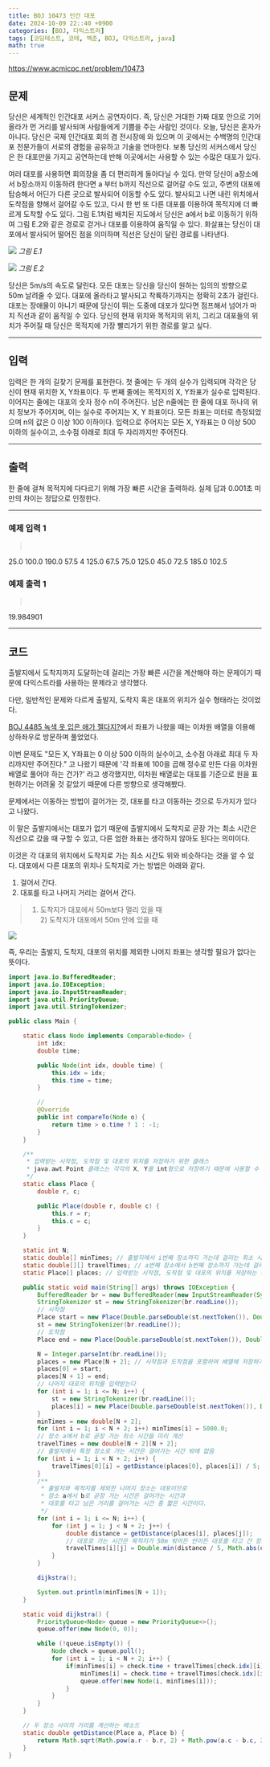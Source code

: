 ```yaml
---
title: BOJ 10473 인간 대포
date: 2024-10-09 22::40 +0900
categories: [BOJ, 다익스트라]
tags: [코딩테스트, 코테, 백준, BOJ, 다익스트라, java]
math: true
---
```


<https://www.acmicpc.net/problem/10473>

## 문제
당신은 세계적인 인간대포 서커스 공연자이다. 즉, 당신은 거대한 가짜 대포 안으로 기어올라가 먼 거리를 발사되며 사람들에게 기쁨을 주는 사람인 것이다. 오늘, 당신은 혼자가 아니다. 당신은 국제 인간대포 회의 겸 전시장에 와 있으며 이 곳에서는 수백명의 인간대포 전문가들이 서로의 경험을 공유하고 기술을 연마한다. 보통 당신의 서커스에서 당신은 한 대포만을 가지고 공연하는데 반해 이곳에서는 사용할 수 있는 수많은 대포가 있다.

여러 대포를 사용하면 회의장을 좀 더 편리하게 돌아다닐 수 있다. 만약 당신이 a장소에서 b장소까지 이동하려 한다면 a 부터 b까지 직선으로 걸어갈 수도 있고, 주변의 대포에 탑승해서 어딘가 다른 곳으로 발사되어 이동할 수도 있다. 발사되고 나면 내린 위치에서 도착점을 향해서 걸어갈 수도 있고, 다시 한 번 또 다른 대포를 이용하여 목적지에 더 빠르게 도착할 수도 있다. 그림 E.1처럼 배치된 지도에서 당신은 a에서 b로 이동하기 위하여 그림 E.2와 같은 경로로 걷거나 대포를 이용하여 움직일 수 있다. 화살표는 당신이 대포에서 발사되어 떨어진 점을 의미하며 직선은 당신이 달린 경로를 나타낸다.

![](/imgs/인간대포_1.png)
_그림 E.1_

![](/imgs/인간대포_1.png)
_그림 E.2_

당신은 5m/s의 속도로 달린다. 모든 대포는 당신을 당신이 원하는 임의의 방향으로 50m 날려줄 수 있다. 대포에 올라타고 발사되고 착륙하기까지는 정확히 2초가 걸린다. 대포는 장애물이 아니기 때문에 당신이 뛰는 도중에 대포가 있다면 점프해서 넘어가 마치 직선과 같이 움직일 수 있다. 당신의 현재 위치와 목적지의 위치, 그리고 대포들의 위치가 주어질 때 당신은 목적지에 가장 빨리가기 위한 경로를 알고 싶다.

---
## 입력
입력은 한 개의 길찾기 문제를 표현한다. 첫 줄에는 두 개의 실수가 입력되며 각각은 당신이 현재 위치한 X, Y좌표이다. 두 번째 줄에는 목적지의 X, Y좌표가 실수로 입력된다. 이어지는 줄에는 대포의 숫자 정수 n이 주어진다. 남은 n줄에는 한 줄에 대포 하나의 위치 정보가 주어지며, 이는 실수로 주어지는 X, Y 좌표이다. 모든 좌표는 미터로 측정되었으며 n의 값은 0 이상 100 이하이다. 입력으로 주어지는 모든 X, Y좌표는 0 이상 500 이하의 실수이고, 소수점 아래로 최대 두 자리까지만 주어진다.

---
## 출력
한 줄에 걸쳐 목적지에 다다르기 위해 가장 빠른 시간을 출력하라. 실제 답과 0.001초 미만의 차이는 정답으로 인정한다.

---
### 예제 입력 1
> <pre>
25.0 100.0
190.0 57.5
4
125.0 67.5
75.0 125.0
45.0 72.5
185.0 102.5
> </pre>

### 예제 출력 1
> <pre>
19.984901
> </pre>

---
## 코드

출발지에서 도착지까지 도달하는데 걸리는 가장 빠른 시간을 계산해야 하는 문제이기 때문에 다익스트라를 사용하는 문제라고 생각했다.

다만, 일반적인 문제와 다르게 출발지, 도착지 혹은 대포의 위치가 실수 형태라는 것이었다.

[BOJ 4485 녹색 옷 입은 애가 젤다지?](/posts/BOJ-4485)에서 좌표가 나왔을 때는 이차원 배열을 이용해 상하좌우로 방문하며 풀었었다.

이번 문제도 "모든 X, Y좌표는 0 이상 500 이하의 실수이고, 소수점 아래로 최대 두 자리까지만 주어진다." 고 나왔기 때문에 '각 좌표에 100을 곱해 정수로 만든 다음 이차원 배열로 풀어야 하는 건가?' 라고 생각했지만, 이차원 배열로는 대포를 기준으로 원을 표현하기는 어려울 것 같았기 때문에 다른 방향으로 생각해봤다.

문제에서는 이동하는 방법이 걸어가는 것, 대포를 타고 이동하는 것으로 두가지가 있다고 나왔다.

이 말은 출발지에서는 대포가 없기 때문에 출발지에서 도착지로 곧장 가는 최소 시간은 직선으로 갔을 때 구할 수 있고, 다른 엄한 좌표는 생각하지 않아도 된다는 의미이다.

이것은 각 대포의 위치에서 도착지로 가는 최소 시간도 위와 비슷하다는 것을 알 수 있다.
대포에서 다른 대포의 위치나 도착지로 가는 방법은 아래와 같다.
1. 걸어서 간다.
2. 대포를 타고 나머지 거리는 걸어서 간다.
>1) 도착지가 대포에서 50m보다 멀리 있을 때<br>2) 도착지가 대포에서 50m 안에 있을 때

![](/imgs/인간대포_3.png)

즉, 우리는 출발지, 도착지, 대포의 위치를 제외한 나머지 좌표는 생각할 필요가 없다는 뜻이다.

```java
import java.io.BufferedReader;
import java.io.IOException;
import java.io.InputStreamReader;
import java.util.PriorityQueue;
import java.util.StringTokenizer;

public class Main {

    static class Node implements Comparable<Node> {
        int idx;
        double time;

        public Node(int idx, double time) {
            this.idx = idx;
            this.time = time;
        }

        //
        @Override
        public int compareTo(Node o) {
            return time > o.time ? 1 : -1;
        }
    }

    /**
     * 입력받는 시작점, 도착점 및 대포의 위치를 저장하기 위한 클래스
     * java.awt.Point 클래스는 각각의 X, Y를 int형으로 저장하기 때문에 사용할 수 없다.
     */
    static class Place {
        double r, c;

        public Place(double r, double c) {
            this.r = r;
            this.c = c;
        }
    }

    static int N;
    static double[] minTimes; // 출발지에서 i번째 장소까지 가는데 걸리는 최소 시간을 저장하는 배열
    static double[][] travelTimes; // a번째 장소에서 b번째 장소까지 가는데 걸리는 시간을 저장하는 배열
    static Place[] places; // 입력받는 시작점, 도착점 및 대포의 위치를 저장하는 배열

    public static void main(String[] args) throws IOException {
        BufferedReader br = new BufferedReader(new InputStreamReader(System.in));
        StringTokenizer st = new StringTokenizer(br.readLine());
        // 시작점
        Place start = new Place(Double.parseDouble(st.nextToken()), Double.parseDouble(st.nextToken()));
        st = new StringTokenizer(br.readLine());
        // 도착점
        Place end = new Place(Double.parseDouble(st.nextToken()), Double.parseDouble(st.nextToken()));

        N = Integer.parseInt(br.readLine());
        places = new Place[N + 2]; // 시작점과 도착점을 포함하여 배열에 저장하기 위해 N+2 크기로 초기화
        places[0] = start;
        places[N + 1] = end;
        // 나머지 대포의 위치를 입력받는다
        for (int i = 1; i <= N; i++) {
            st = new StringTokenizer(br.readLine());
            places[i] = new Place(Double.parseDouble(st.nextToken()), Double.parseDouble(st.nextToken()));
        }
        minTimes = new double[N + 2];
        for (int i = 1; i < N + 2; i++) minTimes[i] = 5000.0;
        // 장소 a에서 b로 곧장 가는 최소 시간을 미리 계산
        travelTimes = new double[N + 2][N + 2];
        // 출발지에서 특정 장소로 가는 시간은 걸어가는 시간 밖에 없음
        for (int i = 1; i < N + 2; i++) {
            travelTimes[0][i] = getDistance(places[0], places[i]) / 5;
        }
        /**
         * 출발지와 목적지를 제외한 나머지 장소는 대포이므로
         * 장소 a에서 b로 곧장 가는 시간은 걸어가는 시간과
         * 대포를 타고 남은 거리를 걸어가는 시간 중 짧은 시간이다.
         */
        for (int i = 1; i <= N; i++) {
            for (int j = 1; j < N + 2; j++) {
                double distance = getDistance(places[i], places[j]);
                // 대포로 가는 시간은 목적지가 50m 밖이든 안이든 대포를 타고 간 장소에서 목적지까지 남은 거리를 걷는 시간 + 대포를 타는 시간 2이다.
                travelTimes[i][j] = Double.min(distance / 5, Math.abs(distance - 50) / 5 + 2);
            }
        }

        dijkstra();

        System.out.println(minTimes[N + 1]);
    }

    static void dijkstra() {
        PriorityQueue<Node> queue = new PriorityQueue<>();
        queue.offer(new Node(0, 0));

        while (!queue.isEmpty()) {
            Node check = queue.poll();
            for (int i = 1; i < N + 2; i++) {
                if(minTimes[i] > check.time + travelTimes[check.idx][i]) {
                    minTimes[i] = check.time + travelTimes[check.idx][i];
                    queue.offer(new Node(i, minTimes[i]));
                }
            }
        }
    }

    // 두 장소 사이의 거리를 계산하는 메소드
    static double getDistance(Place a, Place b) {
        return Math.sqrt(Math.pow(a.r - b.r, 2) + Math.pow(a.c - b.c, 2));
    }
}
```
